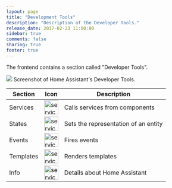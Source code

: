 ```yaml
---
layout: page
title: "Development Tools"
description: "Description of the Developer Tools."
release_date: 2017-02-23 11:00:00
sidebar: true
comments: false
sharing: true
footer: true
---
```


The frontend contains a section called "Developer Tools". 

<p class='img'>
<img src='/images/screenshots/developer-tools.png' />
Screenshot of Home Assistant's Developer Tools.
</p>

| Section | Icon | Description |
| ------- |------| ----- |
| Services | <img src='/images/screenshots/developer-tool-services-icon.png' alt='service developer tool icon' class="no-shadow" height="38" /> | Calls services from components |
| States | <img src='/images/screenshots/developer-tool-states-icon.png' alt='service developer tool icon' class="no-shadow" height="38" /> | Sets the representation of an entity |
| Events | <img src='/images/screenshots/developer-tool-events-icon.png' alt='service developer tool icon' class="no-shadow" height="38" /> | Fires events |
| Templates | <img src='/images/screenshots/developer-tool-templates-icon.png' alt='service developer tool icon' class="no-shadow" height="38" /> | Renders templates |
| Info | <img src='/images/screenshots/developer-tool-about-icon.png' alt='service developer tool icon' class="no-shadow" height="38" /> | Details about Home Assistant |

